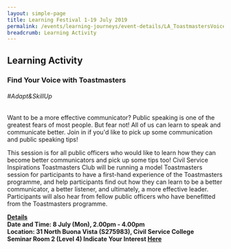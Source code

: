 ```yaml
---
layout: simple-page
title: Learning Festival 1-19 July 2019
permalink: /events/learning-journeys/event-details/LA_ToastmastersVoice
breadcrumb: Learning Activity
---
```


## Learning Activity
### Find Your Voice with Toastmasters

###### _#Adapt&SkillUp_ 

Want to be a more effective communicator? Public speaking is one of the greatest fears of most people. But fear not! All of us can learn to speak and communicate better. Join in if you'd like to pick up some communication and public speaking tips! 

This session is for all public officers who would like to learn how they can become better communicators and pick up some tips too! Civil Service Inspirations Toastmasters Club will be running a model Toastmasters session for participants to have a first-hand experience of the Toastmasters programme, and help participants find out how they can learn to be a better communicator, a better listener, and ultimately, a more effective leader. Participants will also hear from fellow public officers who have benefitted from the Toastmasters programme.

<b><u>Details</u><br>
**Date and Time: 8 July (Mon), 2.00pm - 4.00pm** <br>
**Location: 31 North Buona Vista (S275983), Civil Service College <br>Seminar Room 2 (Level 4)**
**Indicate Your Interest [Here](https://www.eventbrite.sg/e/find-your-voice-with-toastmasters-tickets-63365521982)** 
